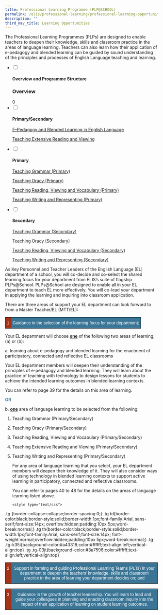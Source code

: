 ```yaml
---
title: Professional Learning Programme (PLP@SCHOOL)
permalink: /elis/professional-learning/professional-learning-opportunities/professional-learning-programme/
description: ""
third_nav_title: Learning Opportunities
---
```

The Professional Learning Programmes (PLPs) are designed to enable teachers to deepen their knowledge, skills and classroom practice in the areas of language learning. Teachers can also learn how their application of e-pedagogy and blended learning can be guided by sound understanding of the principles and processes of English Language teaching and learning.

<ul class="jekyllcodex_accordion">
  <li>
    <input type="checkbox" id="accordion1">
    <label for="accordion1"><h4>Overview and Programme Structure</h4></label>
    <div>
			<h3>Overview</h3>
			0
    </div>
	</li>  
	<li>
    <input type="checkbox" id="accordion2">
    <label for="accordion2"><h4>Primary/Secondary</h4></label>
    <div>
			<p><a href="https://staging.d1wti0p44mqune.amplifyapp.com/elis/professional-learning/professional-learning-opportunities/e-pedagogy-and-blended-learning/">E–Pedagogy and Blended Learning in English Language</a></p>
			<p><a href="https://staging.d1wti0p44mqune.amplifyapp.com/elis/professional-learning/professional-learning-opportunities/teaching-extensive-reading-viewing/">Teaching Extensive Reading and Viewing</a></p>
    </div>
	</li>  
	<li>
    <input type="checkbox" id="accordion3">
    <label for="accordion3"><h4>Primary</h4></label>
    <div>
			<p><a href="https://staging.d1wti0p44mqune.amplifyapp.com/elis/professional-learning/professional-learning-opportunities/teaching-grammar/">Teaching Grammar (Primary)</a></p>
			<p><a href="https://staging.d1wti0p44mqune.amplifyapp.com/elis/professional-learning/professional-learning-opportunities/teaching-oracy/">Teaching Oracy (Primary)</a></p>
			<p><a href="https://staging.d1wti0p44mqune.amplifyapp.com/elis/professional-learning/professional-learning-opportunities/teaching-reading-viewing-vocabulary/">Teaching Reading, Viewing and Vocabulary (Primary)</a></p>
			<p><a href="https://staging.d1wti0p44mqune.amplifyapp.com/elis/professional-learning/professional-learning-opportunities/teaching-writing-and-representing/">Teaching Writing and Representing (Primary)</a></p>
    </div>
	</li> 
	<li>
    <input type="checkbox" id="accordion4">
    <label for="accordion4"><h4>Secondary</h4></label>
    <div>
      <p><a href="https://staging.d1wti0p44mqune.amplifyapp.com/elis/professional-learning/professional-learning-opportunities/secondary/teaching-grammar/">Teaching Grammar (Secondary)</a></p>
			<p><a href="https://staging.d1wti0p44mqune.amplifyapp.com/elis/professional-learning/professional-learning-opportunities/secondary/teaching-oracy/">Teaching Oracy (Secondary)</a></p>
			<p><a href="https://staging.d1wti0p44mqune.amplifyapp.com/elis/professional-learning/professional-learning-opportunities/secondary/reading-viewing-vocabulary/">Teaching Reading, Viewing and Vocabulary (Secondary)</a></p>
			<p><a href="https://staging.d1wti0p44mqune.amplifyapp.com/elis/professional-learning/professional-learning-opportunities/secondary/teach-writing-representing/">Teaching Writing and Representing (Secondary)</a></p>
    </div>
	</li>  
</ul>

<p>As Key Personnel and Teacher Leaders of the English Language (EL) department of a school, you will co-decide and co-select the shared learning focus for your department from ELIS’s suite of flagship PLPs@School. PLPs@School are designed to enable all in your EL department to teach EL more effectively. You will co-lead your department in applying the learning and inquiring into classroom application.</p>
			<p>There are three areas of support your EL department can look forward to from a Master Teacher/EL (MTT/EL):</p>
<style type="text/css">
.tg  {border-collapse:collapse;border-spacing:0;}
.tg td{border-color:black;border-style:solid;border-width:1px;font-family:Arial, sans-serif;font-size:14px;
  overflow:hidden;padding:10px 5px;word-break:normal;}
.tg th{border-color:black;border-style:solid;border-width:1px;font-family:Arial, sans-serif;font-size:14px;
  font-weight:normal;overflow:hidden;padding:10px 5px;word-break:normal;}
.tg .tg-k35i{background-color:#a43318;color:#ffffff;text-align:left;vertical-align:top}
.tg .tg-03jt{background-color:#3a7596;color:#ffffff;text-align:left;vertical-align:top}
</style>
<table class="tg">
<thead>
  <tr>
    <td style="text-align:center;" class="tg-k35i">1</td>
    <td style="text-align:center;" class="tg-03jt">Guidance in the selection of the learning focus for your department;</td>
  </tr>
</thead>
</table>

Your EL department will choose&nbsp;**<u>one</u>**&nbsp;of the following two areas of learning, (a) or (b):

a.  learning about e-pedagogy and blended learning for the enactment of participatory, connected and reflective EL classrooms  
      
Your EL department members will deepen their understanding of the principles of e-pedagogy and blended learning. They will learn about the practice of teaching with technology to design lessons for students to achieve the intended learning outcomes in blended learning contexts.  
      
You can refer to page 39 for the details on this area of learning.

<strong style="color:#46859d;">OR</strong>

b.  **<u>one</u>**&nbsp;area of language learning to be selected from the following:
     
1.  Teaching Grammar (Primary/Secondary)
2.  Teaching Oracy (Primary/Secondary)
3.  Teaching Reading, Viewing and Vocabulary (Primary/Secondary)
4.  Teaching Extensive Reading and Viewing (Primary/Secondary)
5.  Teaching Writing and Representing (Primary/Secondary)
    
    For any area of language learning that you select, your EL department members will deepen their knowledge of it. They will also consider ways of using technology in blended learning contexts to support active learning in participatory, connected and reflective classrooms.  
      
    You can refer to pages 40 to 48 for the details on the areas of language learning listed above.
		
		<style type="text/css">
.tg  {border-collapse:collapse;border-spacing:0;}
.tg td{border-color:black;border-style:solid;border-width:1px;font-family:Arial, sans-serif;font-size:14px;
  overflow:hidden;padding:10px 5px;word-break:normal;}
.tg th{border-color:black;border-style:solid;border-width:1px;font-family:Arial, sans-serif;font-size:14px;
  font-weight:normal;overflow:hidden;padding:10px 5px;word-break:normal;}
.tg .tg-k35i{background-color:#a43318;color:#ffffff;text-align:left;vertical-align:top}
.tg .tg-03jt{background-color:#3a7596;color:#ffffff;text-align:left;vertical-align:top}
</style>
<table class="tg">
<thead>
  <tr>
    <td style="text-align:center;" class="tg-k35i">2</td>
    <td style="text-align:center;" class="tg-03jt">Support in forming and guiding Professional Learning Teams (PLTs) in your department to deepen the teachers’ knowledge, skills and classroom practice in the area of learning your department decides on; and</td>
  </tr>
</thead>
</table>

<style type="text/css">
.tg  {border-collapse:collapse;border-spacing:0;}
.tg td{border-color:black;border-style:solid;border-width:1px;font-family:Arial, sans-serif;font-size:14px;
  overflow:hidden;padding:10px 5px;word-break:normal;}
.tg th{border-color:black;border-style:solid;border-width:1px;font-family:Arial, sans-serif;font-size:14px;
  font-weight:normal;overflow:hidden;padding:10px 5px;word-break:normal;}
.tg .tg-k35i{background-color:#a43318;color:#ffffff;text-align:left;vertical-align:top}
.tg .tg-03jt{background-color:#3a7596;color:#ffffff;text-align:left;vertical-align:top}
</style>
<table class="tg">
<thead>
  <tr>
    <td style="text-align:center;" class="tg-k35i">3</td>
    <td style="text-align:center;" class="tg-03jt">Guidance in the growth of teacher leadership. You will learn to lead and guide your colleagues in planning and enacting classroom inquiry into the impact of their application of learning on student learning outcomes.
		</td>
  </tr>
</thead>
</table>
